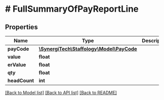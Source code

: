 # # FullSummaryOfPayReportLine

## Properties

Name | Type | Description | Notes
------------ | ------------- | ------------- | -------------
**payCode** | [**\SynergiTech\Staffology\Model\PayCode**](PayCode.md) |  | [optional]
**value** | **float** |  | [optional]
**erValue** | **float** |  | [optional]
**qty** | **float** |  | [optional]
**headCount** | **int** |  | [optional]

[[Back to Model list]](../../README.md#models) [[Back to API list]](../../README.md#endpoints) [[Back to README]](../../README.md)
